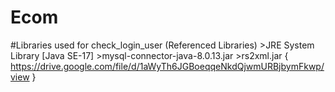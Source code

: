 # Ecom
  #Libraries used for check_login_user (Referenced Libraries)
    >JRE System Library [Java SE-17]
    >mysql-connector-java-8.0.13.jar
    >rs2xml.jar { https://drive.google.com/file/d/1aWyTh6JGBoeqqeNkdQjwmURBjbymFkwp/view } 
